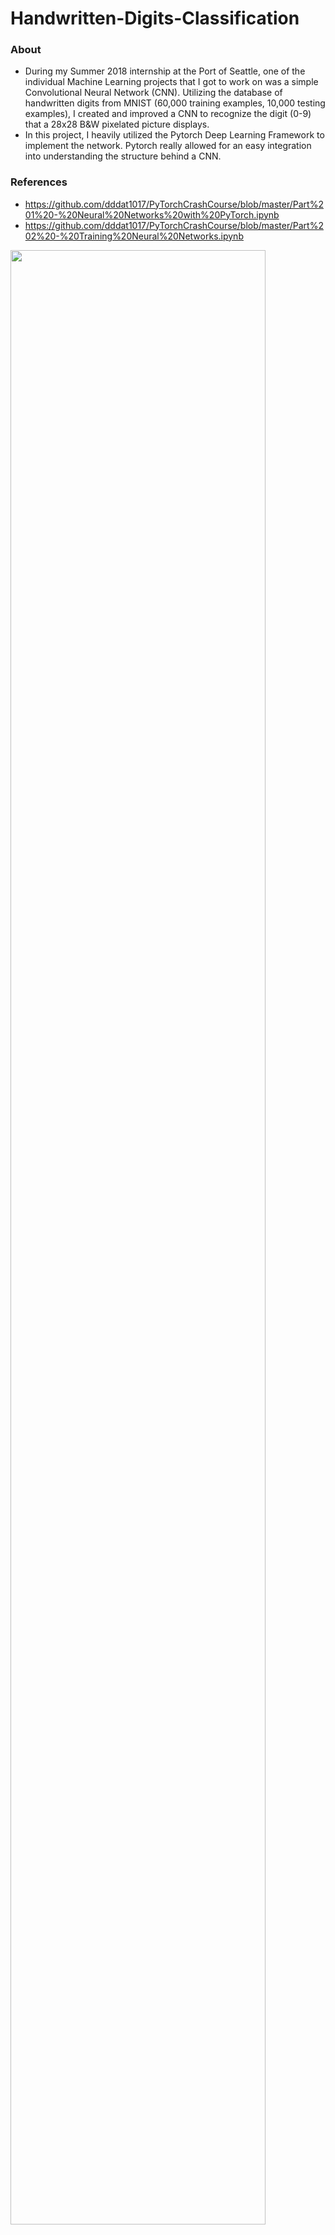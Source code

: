 # Handwritten-Digits-Classification
### About 
- During my Summer 2018 internship at the Port of Seattle, one of the individual Machine Learning projects that I got to work on was a simple Convolutional Neural Network (CNN). Utilizing the database of handwritten digits from MNIST (60,000 training examples, 10,000 testing examples), I created and improved a CNN to recognize the digit (0-9) that a 28x28 B&W pixelated picture displays.
- In this project, I heavily utilized the Pytorch Deep Learning Framework to implement the network. Pytorch really allowed for an easy integration into understanding the structure behind a CNN.

### References
- https://github.com/dddat1017/PyTorchCrashCourse/blob/master/Part%201%20-%20Neural%20Networks%20with%20PyTorch.ipynb
- https://github.com/dddat1017/PyTorchCrashCourse/blob/master/Part%202%20-%20Training%20Neural%20Networks.ipynb

<img src="https://user-images.githubusercontent.com/40379856/45923579-11a67800-be9f-11e8-90e1-3083f66f4ab5.gif" width="90%"></img>  
